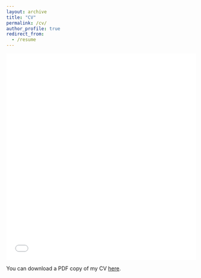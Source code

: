 ```yaml
---
layout: archive
title: "CV"
permalink: /cv/
author_profile: true
redirect_from:
  - /resume
---
```


<iframe src="/files/batur_cv.pdf" width="100%" height="550" frameborder="no" border="0" marginwidth="0" marginheight="0"></iframe>

You can download a PDF copy of my CV [here](/files/batur_cv.pdf).

